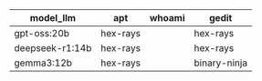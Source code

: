| model_llm       | apt      | whoami | gedit        |
| --------------- | -------- | ------ | ------------ |
| gpt-oss:20b     | hex-rays |        | hex-rays     |
| deepseek-r1:14b | hex-rays |        | hex-rays     |
| gemma3:12b      | hex-rays |        | binary-ninja |
